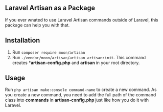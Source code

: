 ## Laravel Artisan as a Package

If you ever wnated to use Laravel Artisan commands outside of Laravel, this package can help you with that.

## Installation
1. Run ```composer require moon/artisan```
2. Run ```./vendor/moon/artisan/artisan artisan:init```. This command creates ***artisan-config.php** and **artisan** in your root directory.

## Usage

Run ```php artisan make:console command-name``` to create a new command. As you create a new command, you need to add the full path of the command class into **commands** in **artisan-config.php** just like how you do it with Laravel.


